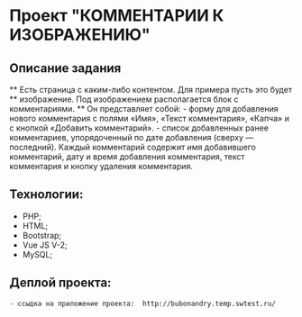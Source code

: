 #                 Проект "КОММЕНТАРИИ  К ИЗОБРАЖЕНИЮ"

##   Описание задания
**   Есть страница с каким-либо контентом. Для примера пусть это будет
**   изображение. Под изображением располагается блок с комментариями.
**   Он представляет собой:
       - форму для добавления нового комментария с полями «Имя»,
         «Текст комментария», «Капча» и с кнопкой «Добавить
         комментарий».
       - список добавленных ранее комментариев, упорядоченный по дате
         добавления (сверху — последний). Каждый комментарий содержит
         имя добавившего комментарий, дату и время добавления
         комментария, текст комментария и кнопку удаления комментария.

 ## Технологии:
   -    PHP;
   -    HTML;
   -    Bootstrap;
   -    Vue JS V-2;
   -    MySQL;     

 ## Деплой проекта:
    - ссыдка на приложение проекта:  http://bubonandry.temp.swtest.ru/ 